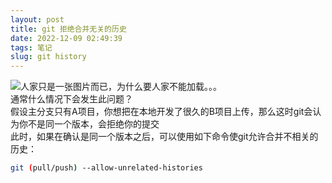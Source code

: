 ```yaml
---
layout: post
title: git 拒绝合并无关的历史
date: 2022-12-09 02:49:39
tags: 笔记
slug: git history
---
```


![人家只是一张图片而已，为什么要人家不能加载。。。](/imgs/git-allow-unrelated-histories.png)  
通常什么情况下会发生此问题？  
假设主分支只有A项目，你想把在本地开发了很久的B项目上传，那么这时git会认为你不是同一个版本，会拒绝你的提交  
此时，如果在确认是同一个版本之后，可以使用如下命令使git允许合并不相关的历史：  

```bash
git (pull/push) --allow-unrelated-histories
```
